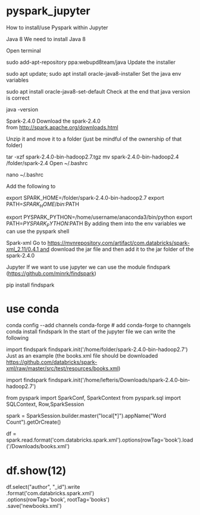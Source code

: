 # pyspark_jupyter
How to install/use Pyspark within Jupyter

Java 8
We need to install Java 8

Open terminal 

sudo add-apt-repository ppa:webupd8team/java
Update the installer

sudo apt update; sudo apt install oracle-java8-installer
Set the java env variables

sudo apt install oracle-java8-set-default
Check at the end that java version is correct

java -version


Spark-2.4.0
Download the spark-2.4.0 from http://spark.apache.org/downloads.html

Unzip it and move it to a folder (just be mindful of the ownership of that folder)



tar -xzf spark-2.4.0-bin-hadoop2.7.tgz
mv spark-2.4.0-bin-hadoop2.4 /folder/spark-2.4
Open ~/.bashrc



nano ~/.bashrc

Add the following to

export SPARK_HOME=/folder/spark-2.4.0-bin-hadoop2.7
export PATH=$SPARK_HOME/bin:$PATH

export PYSPARK_PYTHON=/home/username/anaconda3/bin/python
export PATH=$PYSPARK_PYTHON:$PATH
By adding them into the env variables we can use the pyspark shell

Spark-xml
Go to https://mvnrepository.com/artifact/com.databricks/spark-xml_2.11/0.4.1 and download the jar file and then add it to the jar folder of the spark-2.4.0

Jupyter
If we want to use jupyter we can use the module findspark (https://github.com/minrk/findspark)

pip install findspark

# use conda

conda config --add channels conda-forge # add conda-forge to channgels
conda install findspark
In the start of the jupyter file we can write the following

import findspark
findspark.init('/home/folder/spark-2.4.0-bin-hadoop2.7')
Just as an example (the books.xml file should be downloaded https://github.com/databricks/spark-xml/raw/master/src/test/resources/books.xml)

import findspark
findspark.init('/home/lefteris/Downloads/spark-2.4.0-bin-hadoop2.7')

from pyspark import SparkConf, SparkContext
from pyspark.sql import SQLContext, Row,SparkSession

spark = SparkSession.builder.master("local[*]").appName("Word Count").getOrCreate()

df = spark.read.format('com.databricks.spark.xml').options(rowTag='book').load('/Downloads/books.xml')

# df.show(12)
df.select("author", "_id").write \
    .format('com.databricks.spark.xml') \
    .options(rowTag='book', rootTag='books') \
    .save('newbooks.xml')

